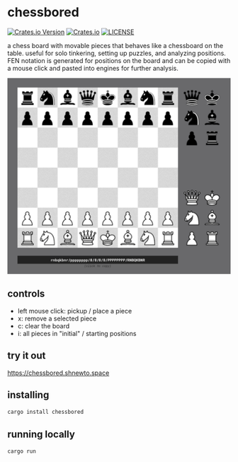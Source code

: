 # chessbored

[![Crates.io Version](https://img.shields.io/crates/v/chessbored.svg)](https://crates.io/crates/chessbored)
[![Crates.io](https://img.shields.io/crates/d/chessbored.svg)](https://crates.io/crates/chessbored)
[![LICENSE](https://img.shields.io/badge/license-MIT-blue.svg)](https://github.com/shnewto/chessbored/blob/main/LICENSE)

a chess board with movable pieces that behaves like a chessboard on the table. useful for solo tinkering, setting up puzzles, and analyzing positions. FEN notation is generated for positions on the board and can be copied with a mouse click and pasted into engines for further analysis.

![grey and white chess board, grey and white pieces each in their starting positions and a selection menu of each piece along the right edge of the board. below the board are white letters on a black background describing the positions on the board in FEN notation along with a note that you can click to copy the FEN description.](https://github.com/shnewto/chessbored/blob/main/img/board.png?raw=true)

## controls

- left mouse click: pickup / place a piece
- x: remove a selected piece
- c: clear the board
- i: all pieces in "initial" / starting positions

## try it out

<https://chessbored.shnewto.space>

## installing

```bash
cargo install chessbored
```

## running locally

```bash
cargo run
```
